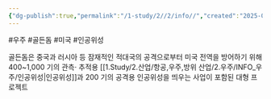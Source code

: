 ```yaml
---
{"dg-publish":true,"permalink":"/1-study/2//2/info//","created":"2025-07-25T20:02:30.740+09:00","updated":"2025-07-25T20:39:45.393+09:00"}
---
```


#우주 #골든돔 #미국 #인공위성

  골든돔은 중국과 러시아 등 잠재적인 적대국의 공격으로부터 미국 전역을 방어하기 위해 400~1,000 기의 관측· 추적용 [[1.Study/2.산업/항공,우주,방위 산업/2.우주/INFO_우주/인공위성\|인공위성]]과 200 기의 공격용 인공위성을 띄우는 사업이 포함된 대형 프로젝트
